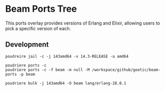 # Beam Ports Tree

This ports overlay provides versions of Erlang and Elixir, allowing users to pick
a specific version of each.

## Development

``` shell
poudreire jail -c -j 143amd64 -v 14.3-RELEASE -a amd64

poudriere ports -c
poudriere ports -c -f beam -m null -M /workspace/github/goetic/beam-ports -p beam
```

``` shell
poudriere bulk -j 143amd64 -O beam lang/erlang-28.0.1
```
